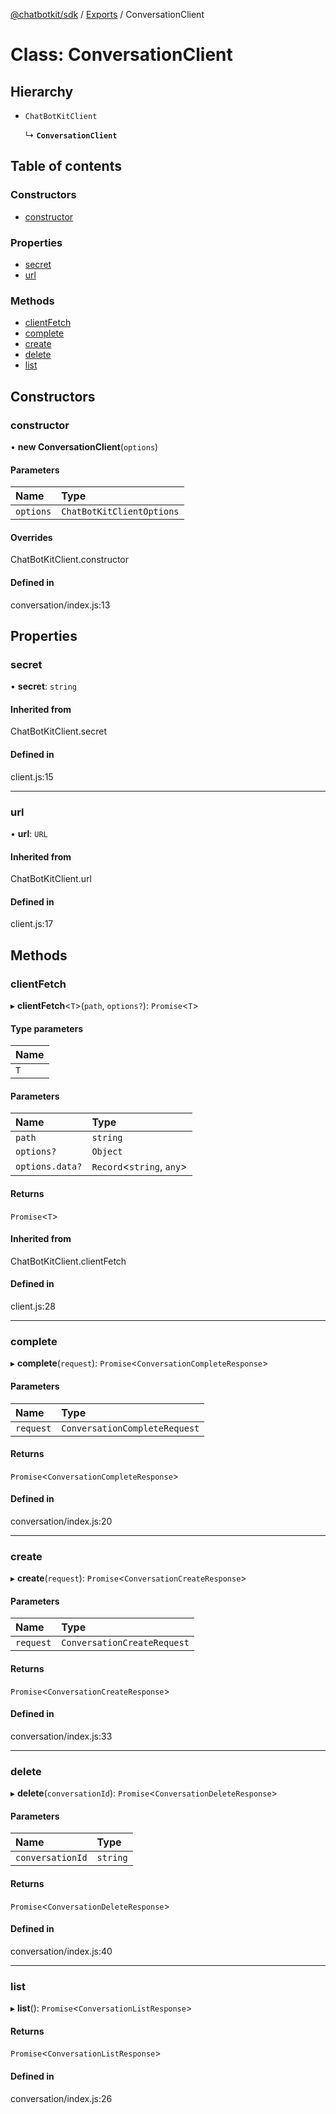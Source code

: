 [@chatbotkit/sdk](../README.md) / [Exports](../modules.md) / ConversationClient

# Class: ConversationClient

## Hierarchy

- `ChatBotKitClient`

  ↳ **`ConversationClient`**

## Table of contents

### Constructors

- [constructor](ConversationClient.md#constructor)

### Properties

- [secret](ConversationClient.md#secret)
- [url](ConversationClient.md#url)

### Methods

- [clientFetch](ConversationClient.md#clientfetch)
- [complete](ConversationClient.md#complete)
- [create](ConversationClient.md#create)
- [delete](ConversationClient.md#delete)
- [list](ConversationClient.md#list)

## Constructors

### constructor

• **new ConversationClient**(`options`)

#### Parameters

| Name | Type |
| :------ | :------ |
| `options` | `ChatBotKitClientOptions` |

#### Overrides

ChatBotKitClient.constructor

#### Defined in

conversation/index.js:13

## Properties

### secret

• **secret**: `string`

#### Inherited from

ChatBotKitClient.secret

#### Defined in

client.js:15

___

### url

• **url**: `URL`

#### Inherited from

ChatBotKitClient.url

#### Defined in

client.js:17

## Methods

### clientFetch

▸ **clientFetch**<`T`\>(`path`, `options?`): `Promise`<`T`\>

#### Type parameters

| Name |
| :------ |
| `T` |

#### Parameters

| Name | Type |
| :------ | :------ |
| `path` | `string` |
| `options?` | `Object` |
| `options.data?` | `Record`<`string`, `any`\> |

#### Returns

`Promise`<`T`\>

#### Inherited from

ChatBotKitClient.clientFetch

#### Defined in

client.js:28

___

### complete

▸ **complete**(`request`): `Promise`<`ConversationCompleteResponse`\>

#### Parameters

| Name | Type |
| :------ | :------ |
| `request` | `ConversationCompleteRequest` |

#### Returns

`Promise`<`ConversationCompleteResponse`\>

#### Defined in

conversation/index.js:20

___

### create

▸ **create**(`request`): `Promise`<`ConversationCreateResponse`\>

#### Parameters

| Name | Type |
| :------ | :------ |
| `request` | `ConversationCreateRequest` |

#### Returns

`Promise`<`ConversationCreateResponse`\>

#### Defined in

conversation/index.js:33

___

### delete

▸ **delete**(`conversationId`): `Promise`<`ConversationDeleteResponse`\>

#### Parameters

| Name | Type |
| :------ | :------ |
| `conversationId` | `string` |

#### Returns

`Promise`<`ConversationDeleteResponse`\>

#### Defined in

conversation/index.js:40

___

### list

▸ **list**(): `Promise`<`ConversationListResponse`\>

#### Returns

`Promise`<`ConversationListResponse`\>

#### Defined in

conversation/index.js:26
